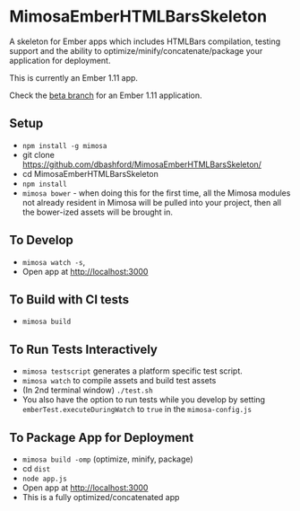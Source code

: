 MimosaEmberHTMLBarsSkeleton
===================

A skeleton for Ember apps which includes HTMLBars compilation, testing support and the ability to optimize/minify/concatenate/package your application for deployment.

This is currently an Ember 1.11 app.

Check the [beta branch](https://github.com/dbashford/MimosaEmberHTMLBarsSkeleton/tree/trying1.11.0beta1) for an Ember 1.11 application.

## Setup
* `npm install -g mimosa`
* git clone https://github.com/dbashford/MimosaEmberHTMLBarsSkeleton/
* cd MimosaEmberHTMLBarsSkeleton
* `npm install`
* `mimosa bower` - when doing this for the first time, all the Mimosa modules not already resident in Mimosa will be pulled into your project, then all the bower-ized assets will be brought in.

## To Develop
* `mimosa watch -s`,
* Open app at [http://localhost:3000](http://localhost:3000)

## To Build with CI tests
* `mimosa build`

## To Run Tests Interactively
* `mimosa testscript` generates a platform specific test script.
* `mimosa watch` to compile assets and build test assets
* (In 2nd terminal window) `./test.sh`
* You also have the option to run tests while you develop by setting   `emberTest.executeDuringWatch` to `true` in the `mimosa-config.js`

## To Package App for Deployment
* `mimosa build -omp` (optimize, minify, package)
* cd `dist`
* `node app.js`
* Open app at [http://localhost:3000](http://localhost:3000)
* This is a fully optimized/concatenated app
